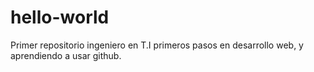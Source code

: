 # hello-world
Primer repositorio
ingeniero en T.I  primeros pasos en desarrollo web, y aprendiendo a usar github.
